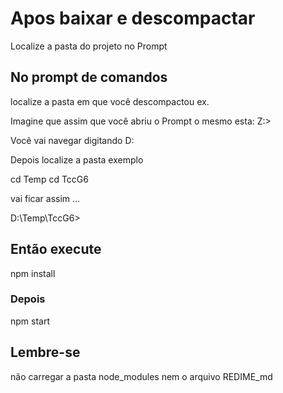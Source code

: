 # Apos baixar e descompactar

Localize a pasta do projeto no Prompt

## No prompt de comandos

localize a pasta em que você descompactou ex.

Imagine que assim que você abriu o Prompt o mesmo esta:
Z:\>

Você vai navegar digitando D:

Depois localize a pasta exemplo

cd Temp
cd TccG6

vai ficar assim ... 

D:\Temp\TccG6\>

## Então execute

npm install

### Depois

npm start

## Lembre-se

não carregar a pasta node_modules nem o arquivo REDIME_md
